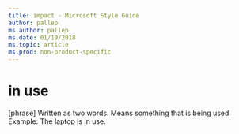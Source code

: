 ```yaml
---
title: impact - Microsoft Style Guide
author: pallep
ms.author: pallep
ms.date: 01/19/2018
ms.topic: article
ms.prod: non-product-specific
---
```


# in use

[phrase] Written as two words. Means something that is being used. 
Example:
The laptop is in use.
